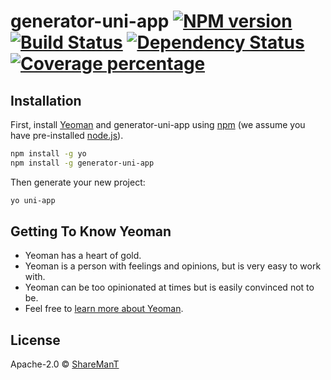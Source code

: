 # generator-uni-app [![NPM version][npm-image]][npm-url] [![Build Status][travis-image]][travis-url] [![Dependency Status][daviddm-image]][daviddm-url] [![Coverage percentage][coveralls-image]][coveralls-url]
> 

## Installation

First, install [Yeoman](http://yeoman.io) and generator-uni-app using [npm](https://www.npmjs.com/) (we assume you have pre-installed [node.js](https://nodejs.org/)).

```bash
npm install -g yo
npm install -g generator-uni-app
```

Then generate your new project:

```bash
yo uni-app
```

## Getting To Know Yeoman

 * Yeoman has a heart of gold.
 * Yeoman is a person with feelings and opinions, but is very easy to work with.
 * Yeoman can be too opinionated at times but is easily convinced not to be.
 * Feel free to [learn more about Yeoman](http://yeoman.io/).

## License

Apache-2.0 © [ShareManT](https://share-man.com)


[npm-image]: https://badge.fury.io/js/generator-uni-app.svg
[npm-url]: https://npmjs.org/package/generator-uni-app
[travis-image]: https://travis-ci.com/ShermanTsang/generator-uni-app.svg?branch=master
[travis-url]: https://travis-ci.com/ShermanTsang/generator-uni-app
[daviddm-image]: https://david-dm.org/ShermanTsang/generator-uni-app.svg?theme=shields.io
[daviddm-url]: https://david-dm.org/ShermanTsang/generator-uni-app
[coveralls-image]: https://coveralls.io/repos/ShermanTsang/generator-uni-app/badge.svg
[coveralls-url]: https://coveralls.io/r/ShermanTsang/generator-uni-app

